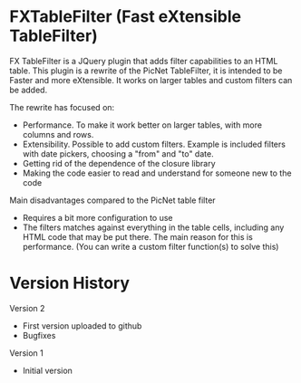FXTableFilter (Fast eXtensible TableFilter)
======================================

FX TableFilter is a JQuery plugin that adds filter capabilities to an HTML table. This plugin is a rewrite of the PicNet TableFilter, it is intended to be Faster and more eXtensible. It works on larger tables and custom filters can be added.


The rewrite has focused on:
* Performance. To make it work better on larger tables, with more columns and rows.
* Extensibility. Possible to add custom filters. Example is included filters with date pickers, choosing a "from" and "to" date.
* Getting rid of the dependence of the closure library
* Making the code easier to read and understand for someone new to the code

Main disadvantages compared to the PicNet table filter
* Requires a bit more configuration to use
* The filters matches against everything in the table cells, including any HTML code that may be put there. The main reason for this is performance. (You can write a custom filter function(s) to solve this)


Version History
=============

Version 2
- First version uploaded to github
- Bugfixes

Version 1
- Initial version
